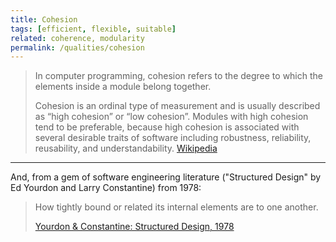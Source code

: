 ```yaml
---
title: Cohesion
tags: [efficient, flexible, suitable]
related: coherence, modularity
permalink: /qualities/cohesion
---
```




>In computer programming, cohesion refers to the degree to which the elements inside a module belong together.
>
>Cohesion is an ordinal type of measurement and is usually described as “high cohesion” or “low cohesion”. 
>Modules with high cohesion tend to be preferable, because high cohesion is associated with several desirable traits of software including robustness, reliability, reusability, and understandability. 
>[Wikipedia](https://en.wikipedia.org/wiki/Cohesion_(computer_science))

<hr class="with-no-margin"/>

And, from a gem of software engineering literature ("Structured Design" by Ed Yourdon and Larry Constantine) from 1978:

>How tightly bound or related its internal elements are to one another. 
>
>[Yourdon & Constantine: Structured Design, 1978](http://vtda.org/books/Computing/Programming/StructuredDesign_EdwardYourdonLarryConstantine.pdf)
